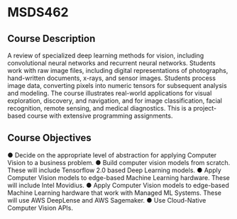 # MSDS462

## Course Description

A review of specialized deep learning methods for vision, including convolutional neural networks and recurrent neural networks. Students work with raw image files, including digital representations of photographs, hand-written documents, x-rays, and sensor images. Students process image data, converting pixels into numeric tensors for subsequent analysis and modeling. The course illustrates real-world applications for visual exploration, discovery, and navigation, and for image classification, facial recognition, remote sensing, and medical diagnostics. This is a project-based course with extensive programming assignments.

## Course Objectives

● Decide on the appropriate level of abstraction for applying Computer Vision to a business problem.
● Build computer vision models from scratch. These will include Tensorflow 2.0 based Deep Learning models.
● Apply Computer Vision models to edge-based Machine Learning hardware. These will include Intel Movidius.
● Apply Computer Vision models to edge-based Machine Learning hardware that work with Managed ML Systems. These will use AWS DeepLense and AWS Sagemaker.
● Use Cloud-Native Computer Vision APIs.

